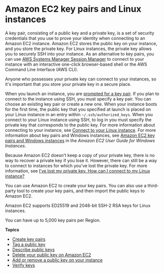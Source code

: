 # Amazon EC2 key pairs and Linux instances<a name="ec2-key-pairs"></a>

A key pair, consisting of a public key and a private key, is a set of security credentials that you use to prove your identity when connecting to an Amazon EC2 instance\. Amazon EC2 stores the public key on your instance, and you store the private key\. For Linux instances, the private key allows you to securely SSH into your instance\. As an alternative to key pairs, you can use [AWS Systems Manager Session Manager](https://docs.aws.amazon.com/systems-manager/latest/userguide/session-manager.html) to connect to your instance with an interactive one\-click browser\-based shell or the AWS Command Line Interface \(AWS CLI\)\.

Anyone who possesses your private key can connect to your instances, so it's important that you store your private key in a secure place\.

When you launch an instance, you are [prompted for a key pair](launching-instance.md#step-7-review-instance-launch)\. If you plan to connect to the instance using SSH, you must specify a key pair\. You can choose an existing key pair or create a new one\. When your instance boots for the first time, the public key that you specified at launch is placed on your Linux instance in an entry within `~/.ssh/authorized_keys`\. When you connect to your Linux instance using SSH, to log in you must specify the private key that corresponds to the public key\. For more information about connecting to your instance, see [Connect to your Linux instance](AccessingInstances.md)\. For more information about key pairs and Windows instances, see [Amazon EC2 key pairs and Windows instances](https://docs.aws.amazon.com/AWSEC2/latest/WindowsGuide/ec2-key-pairs.html) in the *Amazon EC2 User Guide for Windows Instances*\.

Because Amazon EC2 doesn't keep a copy of your private key, there is no way to recover a private key if you lose it\. However, there can still be a way to connect to instances for which you've lost the private key\. For more information, see [I've lost my private key\. How can I connect to my Linux instance?](TroubleshootingInstancesConnecting.md#replacing-lost-key-pair)

You can use Amazon EC2 to create your key pairs\. You can also use a third\-party tool to create your key pairs, and then import the public keys to Amazon EC2\.

Amazon EC2 supports ED25519 and 2048\-bit SSH\-2 RSA keys for Linux instances\.

You can have up to 5,000 key pairs per Region\.

**Topics**
+ [Create key pairs](create-key-pairs.md)
+ [Tag a public key](tag-key-pair.md)
+ [Describe public keys](describe-keys.md)
+ [Delete your public key on Amazon EC2](delete-key-pair.md)
+ [Add or remove a public key on your instance](replacing-key-pair.md)
+ [Verify keys](verify-keys.md)